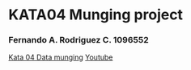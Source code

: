 # KATA04 Munging project
### Fernando A. Rodriguez C. 1096552

[Kata 04 Data munging](http://codekata.com/kata/kata04-data-munging/)
[Youtube](https://www.youtube.com/playlist?list=PLxFn4mrvRfPUDaSfRV5iCMNrRar-j0I6m)
